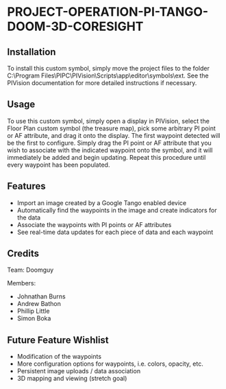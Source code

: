 # PROJECT-OPERATION-PI-TANGO-DOOM-3D-CORESIGHT

## Installation
To install this custom symbol, simply move the project files to the folder C:\Program Files\PIPC\PIVision\Scripts\app\editor\symbols\ext\. See the PIVision documentation for more detailed instructions if necessary.

## Usage
To use this custom symbol, simply open a display in PIVision, select the Floor Plan custom symbol (the treasure map), pick some arbitrary PI point or AF attribute, and drag it onto the display. The first waypoint detected will be the first to configure. Simply drag the PI point or AF attribute that you wish to associate with the indicated waypoint onto the symbol, and it will immediately be added and begin updating. Repeat this procedure until every waypoint has been populated.

## Features
* Import an image created by a Google Tango enabled device
* Automatically find the waypoints in the image and create indicators for the data
* Associate the waypoints with PI points or AF attributes
* See real-time data updates for each piece of data and each waypoint

## Credits
Team: Doomguy

Members:
* Johnathan Burns
* Andrew Bathon
* Phillip Little
* Simon Boka

## Future Feature Wishlist
* Modification of the waypoints
* More configuration options for waypoints, i.e. colors, opacity, etc.
* Persistent image uploads / data association
* 3D mapping and viewing (stretch goal)
